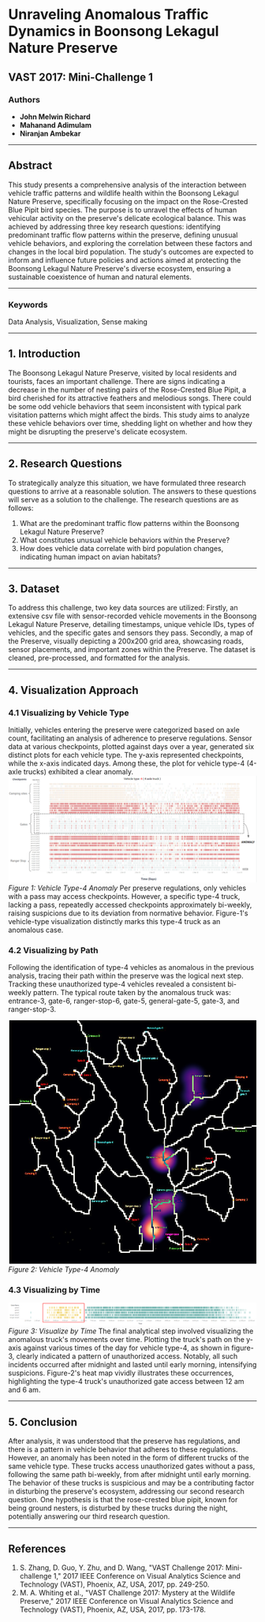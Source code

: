 # Unraveling Anomalous Traffic Dynamics in Boonsong Lekagul Nature Preserve
## VAST 2017: Mini-Challenge 1

### Authors
- **John Melwin Richard**  
- **Mahanand Adimulam**  
- **Niranjan Ambekar**  

---

## Abstract
This study presents a comprehensive analysis of the interaction between vehicle traffic patterns and wildlife health within the Boonsong Lekagul Nature Preserve, specifically focusing on the impact on the Rose-Crested Blue Pipit bird species. The purpose is to unravel the effects of human vehicular activity on the preserve's delicate ecological balance. This was achieved by addressing three key research questions: identifying predominant traffic flow patterns within the preserve, defining unusual vehicle behaviors, and exploring the correlation between these factors and changes in the local bird population. The study's outcomes are expected to inform and influence future policies and actions aimed at protecting the Boonsong Lekagul Nature Preserve's diverse ecosystem, ensuring a sustainable coexistence of human and natural elements.

---

### Keywords
Data Analysis, Visualization, Sense making

---

## 1. Introduction
The Boonsong Lekagul Nature Preserve, visited by local residents and tourists, faces an important challenge. There are signs indicating a decrease in the number of nesting pairs of the Rose-Crested Blue Pipit, a bird cherished for its attractive feathers and melodious songs. There could be some odd vehicle behaviors that seem inconsistent with typical park visitation patterns which might affect the birds. This study aims to analyze these vehicle behaviors over time, shedding light on whether and how they might be disrupting the preserve's delicate ecosystem.

---

## 2. Research Questions
To strategically analyze this situation, we have formulated three research questions to arrive at a reasonable solution. The answers to these questions will serve as a solution to the challenge. The research questions are as follows:
1. What are the predominant traffic flow patterns within the Boonsong Lekagul Nature Preserve?
2. What constitutes unusual vehicle behaviors within the Preserve?
3. How does vehicle data correlate with bird population changes, indicating human impact on avian habitats?

---

## 3. Dataset
To address this challenge, two key data sources are utilized: Firstly, an extensive csv file with sensor-recorded vehicle movements in the Boonsong Lekagul Nature Preserve, detailing timestamps, unique vehicle IDs, types of vehicles, and the specific gates and sensors they pass. Secondly, a map of the Preserve, visually depicting a 200x200 grid area, showcasing roads, sensor placements, and important zones within the Preserve. The dataset is cleaned, pre-processed, and formatted for the analysis.


---

## 4. Visualization Approach
### 4.1 Visualizing by Vehicle Type
Initially, vehicles entering the preserve were categorized based on axle count, facilitating an analysis of adherence to preserve regulations. Sensor data at various checkpoints, plotted against days over a year, generated six distinct plots for each vehicle type. The y-axis represented checkpoints, while the x-axis indicated days. Among these, the plot for vehicle type-4 (4-axle trucks) exhibited a clear anomaly.
![Vehicle Type-4 Anomaly](Vehicle-type-4%20Anomaly.png)
_Figure 1: Vehicle Type-4 Anomaly_
Per preserve regulations, only vehicles with a pass may access checkpoints. However, a specific type-4 truck, lacking a pass, repeatedly accessed checkpoints approximately bi-weekly, raising suspicions due to its deviation from normative behavior. Figure-1's vehicle-type visualization distinctly marks this type-4 truck as an anomalous case.

### 4.2 Visualizing by Path
Following the identification of type-4 vehicles as anomalous in the previous analysis, tracing their path within the preserve was the logical next step. Tracking these unauthorized type-4 vehicles revealed a consistent bi-weekly pattern. The typical route taken by the anomalous truck was: entrance-3, gate-6, ranger-stop-6, gate-5, general-gate-5, gate-3, and ranger-stop-3.

![Vehicle type-4 Anomaly](QGIS.png)  
_Figure 2: Vehicle Type-4 Anomaly_

### 4.3 Visualizing by Time

![Visualize by Time](time.png)
_Figure 3: Visualize by Time_
The final analytical step involved visualizing the anomalous truck's movements over time. Plotting the truck's path on the y-axis against various times of the day for vehicle type-4, as shown in figure-3, clearly indicated a pattern of unauthorized access. Notably, all such incidents occurred after midnight and lasted until early morning, intensifying suspicions. Figure-2's heat map vividly illustrates these occurrences, highlighting the type-4 truck's unauthorized gate access between 12 am and 6 am.

---

## 5. Conclusion
After analysis, it was understood that the preserve has regulations, and there is a pattern in vehicle behavior that adheres to these regulations. However, an anomaly has been noted in the form of different trucks of the same vehicle type. These trucks access unauthorized gates without a pass, following the same path bi-weekly, from after midnight until early morning. The behavior of these trucks is suspicious and may be a contributing factor in disturbing the preserve's ecosystem, addressing our second research question. One hypothesis is that the rose-crested blue pipit, known for being ground nesters, is disturbed by these trucks during the night, potentially answering our third research question.

---

## References
1. S. Zhang, D. Guo, Y. Zhu, and D. Wang, "VAST Challenge 2017: Mini-challenge 1," 2017 IEEE Conference on Visual Analytics Science and Technology (VAST), Phoenix, AZ, USA, 2017, pp. 249-250.
2. M. A. Whiting et al., "VAST Challenge 2017: Mystery at the Wildlife Preserve," 2017 IEEE Conference on Visual Analytics Science and Technology (VAST), Phoenix, AZ, USA, 2017, pp. 173-178.
